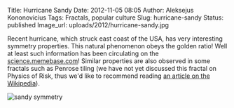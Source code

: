 Title: Hurricane Sandy
Date: 2012-11-05 08:05
Author: Aleksejus Kononovicius
Tags: Fractals, popular culture
Slug: hurricane-sandy
Status: published
Image_url: uploads/2012/hurricane-sandy.jpg

Recent
hurricane, which struck east coast of the USA, has very interesting
symmetry properties. This natural phenomenon obeys the golden ratio!
Well at least such information has been circulating on the
[science.memebase.com](https://cheezburger.com/6722732544)! Similar
properties are also observed in some fractals such as Penrose tiling (we
have not yet discussed this fractal on Physics of Risk, thus we'd like
to recommend reading [an article on the
Wikipedia](https://en.wikipedia.org/wiki/Penrose_tiling)).

![sandy symmetry]({static}/uploads/2012/hurricane-sandy.jpg)
